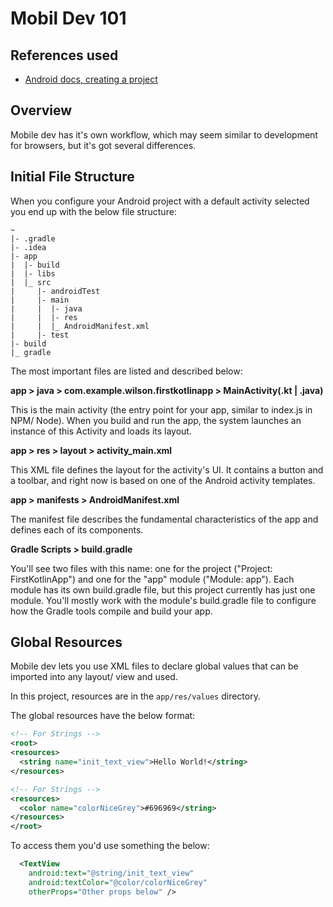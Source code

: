# Mobil Dev 101

## References used

- [Android docs, creating a project](https://developer.android.com/training/basics/firstapp/creating-project)

## Overview

Mobile dev has it's own workflow, which may seem similar to development
for browsers, but it's got several differences.

## Initial File Structure

When you configure your Android project with a default activity selected
you end up with the below file structure:
```
~
|- .gradle
|- .idea
|- app
|  |- build
|  |- libs
|  |_ src
|     |- androidTest
|     |- main
|     |  |- java
|     |  |- res
|     |  |_ AndroidManifest.xml
|     |- test
|- build
|_ gradle
```

The most important files are listed and described below:

**app > java > com.example.wilson.firstkotlinapp > MainActivity(.kt | .java)**

This is the main activity (the entry point for your app, similar to
index.js in NPM/ Node).
When you build and run the app, the system launches an instance of this 
Activity and loads its layout.

**app > res > layout > activity_main.xml**

This XML file defines the layout for the activity's UI. It contains a
button and a toolbar, and right now is based on one of the Android
activity templates.


**app > manifests > AndroidManifest.xml**

The manifest file describes the fundamental characteristics of the app
and defines each of its components.

**Gradle Scripts > build.gradle**

You'll see two files with this name: one for the project
("Project: FirstKotlinApp") and one for the "app" module ("Module: app").
Each module has its own build.gradle file, but this project currently
has just one module. You'll mostly work with the module's build.gradle
file to configure how the Gradle tools compile and build your app.

## Global Resources
Mobile dev lets you use XML files to declare global values that can be
imported into any layout/ view and used.

In this project, resources are in the `app/res/values` directory.


The global resources have the below format:
```xml
<!-- For Strings -->
<root>
<resources>
  <string name="init_text_view">Hello World!</string>
</resources>

<!-- For Strings -->
<resources>
  <color name="colorNiceGrey">#696969</string>
</resources>
</root>
```

To access them you'd use something the below:
```xml
  <TextView
    android:text="@string/init_text_view"
    android:textColor="@color/colorNiceGrey"
    otherProps="Other props below" />
```